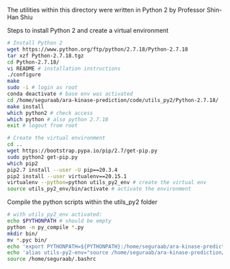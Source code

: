 The utilities within this directory were written in Python 2 by Professor Shin-Han Shiu

Steps to install Python 2 and create a virtual environment
```bash
# Install Python 2
wget https://www.python.org/ftp/python/2.7.18/Python-2.7.18
tar xzf Python-2.7.18.tgz
cd Python-2.7.18/
vi README # installation instructions
./configure
make
sudo -i # login as root
conda deactivate # base env was activated
cd /home/seguraab/ara-kinase-prediction/code/utils_py2/Python-2.7.18/
make install
which python2 # check access
which python # also python 2.7.18
exit # logout from root

# Create the virtual environment
cd ..
wget https://bootstrap.pypa.io/pip/2.7/get-pip.py
sudo python2 get-pip.py
which pip2
pip2.7 install --user -U pip==20.3.4
pip2 install --user virtualenv==20.15.1
virtualenv --python=python utils_py2_env # create the virtual env
source utils_py2_env/bin/activate # activate the environment
```

Compile the python scripts within the utils_py2 folder
```bash
# with utils_py2_env activated:
echo $PYTHONPATH # should be empty
python -m py_compile *.py
mkdir bin/
mv *.pyc bin/
echo 'export PYTHONPATH=${PYTHONPATH}:/home/seguraab/ara-kinase-prediction/code/utils_py2/bin' >> /home/seguraab/.bashrc
echo 'alias utils-py2-env="source /home/seguraab/ara-kinase-prediction/code/utils_py2/utils_py2_env/bin/activate"' >> /home/seguraab/.bash_aliases
source /home/seguraab/.bashrc


```